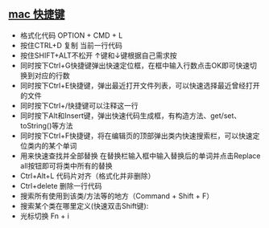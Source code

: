 
## [mac 快捷键](https://blog.csdn.net/Life_s/article/details/104304667)
  - 格式化代码 OPTION + CMD + L
  - 按住CTRL+D 复制 当前一行代码
  - 按住SHIFT+ALT不松开 ↑键和↓键根据自己需求按
  - 同时按下Ctrl+G快捷键弹出快速定位框，在框中输入行数点击OK即可快速切换到对应的行数
  - 同时按下Ctrl+E快捷键，弹出最近打开文件列表，可以快速选择最近曾经打开的文件
  - 同时按下Ctrl+/快捷键可以注释这一行
  - 同时按下Alt和Insert键，弹出快速代码生成框，有构造方法、get/set、toString()等方法
  - 同时按下Ctrl+F快捷键，将在编辑页的顶部弹出类内快速搜索栏，可以快速定位类内的某个单词
  - 用来快速查找并全部替换
    在替换栏输入框中输入替换后的单词并点击Replace all按钮即可将类中所有的替换
  - Ctrl+Alt+L 代码片对齐（格式化并非删除）
  - Ctrl+delete 删除一行代码
  - 搜索所有使用到该类/方法等的地方（Command + Shift + F）
  - 搜索某个类在哪里定义(快速双击Shift键):
  - 光标切换 Fn + i
